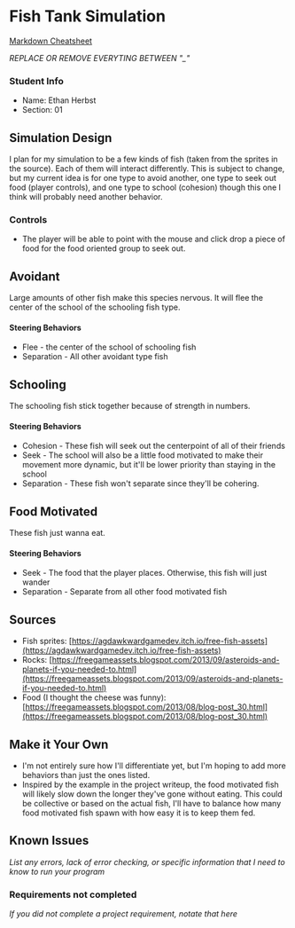 # Fish Tank Simulation

[Markdown Cheatsheet](https://github.com/adam-p/markdown-here/wiki/Markdown-Here-Cheatsheet)

_REPLACE OR REMOVE EVERYTING BETWEEN "\_"_

### Student Info

-   Name: Ethan Herbst
-   Section: 01

## Simulation Design

I plan for my simulation to be a few kinds of fish (taken from the sprites in the source). Each of them will interact differently. This is subject to change, but my current idea is for one type to avoid another, one type to seek out food (player controls), and one type to school (cohesion) though this one I think will probably need another behavior.

### Controls

- The player will be able to point with the mouse and click drop a piece of food for the food oriented group to seek out.

## Avoidant

Large amounts of other fish make this species nervous. It will flee the center of the school of the schooling fish type.

#### Steering Behaviors

- Flee - the center of the school of schooling fish
- Separation - All other avoidant type fish 

## Schooling

The schooling fish stick together because of strength in numbers.

#### Steering Behaviors

- Cohesion - These fish will seek out the centerpoint of all of their friends
- Seek - The school will also be a little food motivated to make their movement more dynamic, but it'll be lower priority than staying in the school
- Separation - These fish won't separate since they'll be cohering.

## Food Motivated

These fish just wanna eat.

#### Steering Behaviors

- Seek - The food that the player places. Otherwise, this fish will just wander
- Separation - Separate from all other food motivated fish

## Sources

- Fish sprites: [https://agdawkwardgamedev.itch.io/free-fish-assets](https://agdawkwardgamedev.itch.io/free-fish-assets)
- Rocks: [https://freegameassets.blogspot.com/2013/09/asteroids-and-planets-if-you-needed-to.html](https://freegameassets.blogspot.com/2013/09/asteroids-and-planets-if-you-needed-to.html)
- Food (I thought the cheese was funny): [https://freegameassets.blogspot.com/2013/08/blog-post_30.html](https://freegameassets.blogspot.com/2013/08/blog-post_30.html)

## Make it Your Own

- I'm not entirely sure how I'll differentiate yet, but I'm hoping to add more behaviors than just the ones listed.
- Inspired by the example in the project writeup, the food motivated fish will likely slow down the longer they've gone without eating. This could be collective or based on the actual fish, I'll have to balance how many food motivated fish spawn with how easy it is to keep them fed.

## Known Issues

_List any errors, lack of error checking, or specific information that I need to know to run your program_

### Requirements not completed

_If you did not complete a project requirement, notate that here_

